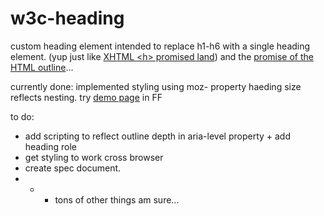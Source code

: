 w3c-heading
===========

custom heading element intended to replace h1-h6 with a single heading element. (yup just like [XHTML &lt;h> promised land](http://www.w3.org/TR/xhtml2/mod-structural.html#sec_8.5.)) and the [promise of the HTML outline](http://blog.paciellogroup.com/2013/10/html5-document-outline/)...


currently done:
implemented styling using moz- property haeding size reflects nesting. try [demo page](http://thepaciellogroup.github.io/w3c-heading/) in FF 

to do:
* add scripting to reflect outline depth in aria-level property + add heading role
* get styling to work cross browser
* create spec document.
* * + tons of other things am sure...
